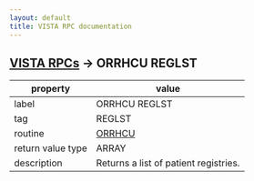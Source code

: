 ```yaml
---
layout: default
title: VISTA RPC documentation
---
```




## [VISTA RPCs](TableOfContent.md) &#8594; ORRHCU REGLST 

 property | value 
--- | --- 
 label | ORRHCU REGLST
 tag | REGLST
 routine | [ORRHCU](http://code.osehra.org/dox/Routine_ORRHCU_source.html)
 return value type | ARRAY
 description | Returns a list of patient registries.